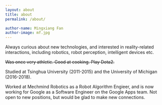 ```yaml
---
layout: about
title: about
permalink: /about/

author-name: Mingxiang Fan
author-image: mf.jpg
---
```


Always curious about new technologies, and interested in reality-related interactions, including robotics, robot perception, intelligent devices etc.

~~Was once very athletic. Good at cooking. Play Dota2.~~

Studied at Tsinghua University (2011-2015) and the University of Michigan (2016-2018).

Worked at Mechmind Robotics as a Robot Algorithm Engieer, and is now working for Google as a Software Engineer on the Google Apps team. Not open to new positions, but would be glad to make new connections.
